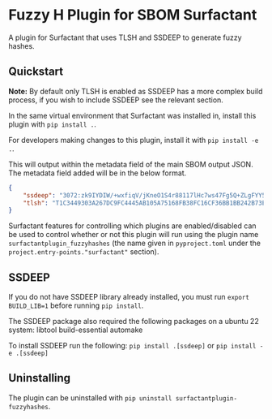 # Fuzzy H Plugin for SBOM Surfactant

A plugin for Surfactant that uses TLSH and SSDEEP to generate fuzzy hashes.

## Quickstart
**Note:** By default only TLSH is enabled as SSDEEP has a more complex build process, if you wish to include SSDEEP see the relevant section.

In the same virtual environment that Surfactant was installed in, install this plugin with `pip install .`.

For developers making changes to this plugin, install it with `pip install -e .`.

This will output within the metadata field of the main SBOM output JSON. The metadata field added will be in the below format.

```json
{
    "ssdeep": "3072:zk9IYDIW/+wxfiqV/jKneO1S4r88117lHc7ws47Fg5Q+ZLgFYY5:zsIYzpQqV/YLr8811P5",
    "tlsh": "T1C3449303A267DC9FC4445AB105A75168FB38FC16CF36BB1BB242B73E6A31F009EA5640"
}
```

Surfactant features for controlling which plugins are enabled/disabled can be used to control
whether or not this plugin will run using the plugin name `surfactantplugin_fuzzyhashes` (the name given in
`pyproject.toml` under the `project.entry-points."surfactant"` section).

## SSDEEP

If you do not have SSDEEP library already installed, you must run `export BUILD_LIB=1` before running `pip install`.

The SSDEEP package also required the following packages on a ubuntu 22 system:
  libtool
  build-essential
  automake

To install SSDEEP run the following:
`pip install .[ssdeep]` or `pip install -e .[ssdeep]`

## Uninstalling

The plugin can be uninstalled with `pip uninstall surfactantplugin-fuzzyhashes`.
